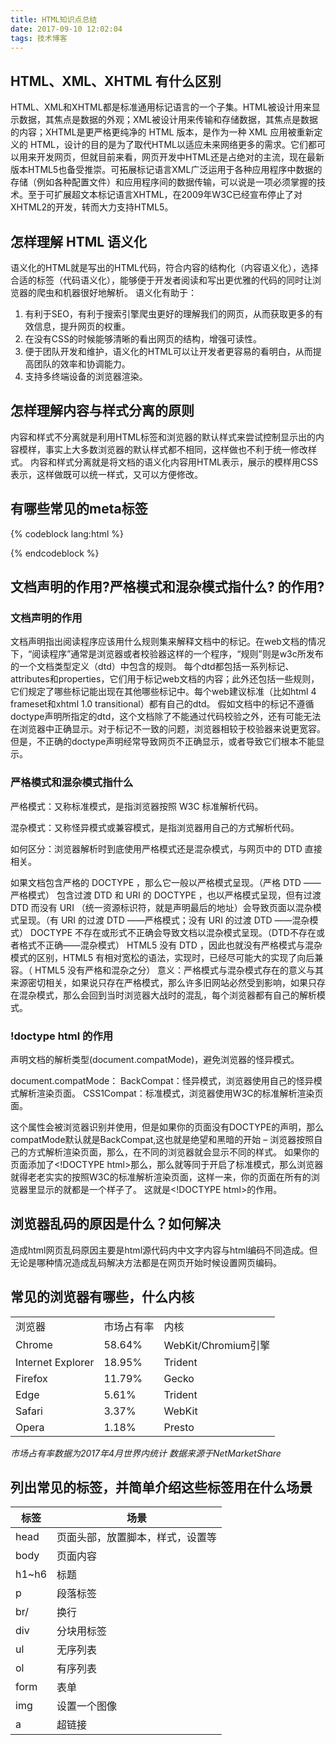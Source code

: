```yaml
---
title: HTML知识点总结
date: 2017-09-10 12:02:04
tags: 技术博客
---
```

## HTML、XML、XHTML 有什么区别

HTML、XML和XHTML都是标准通用标记语言的一个子集。HTML被设计用来显示数据，其焦点是数据的外观；XML被设计用来传输和存储数据，其焦点是数据的内容；XHTML是更严格更纯净的 HTML 版本，是作为一种 XML 应用被重新定义的 HTML，设计的目的是为了取代HTML以适应未来网络更多的需求。它们都可以用来开发网页，但就目前来看，网页开发中HTML还是占绝对的主流，现在最新版本HTML5也备受推崇。可拓展标记语言XML广泛运用于各种应用程序中数据的存储（例如各种配置文件）和应用程序间的数据传输，可以说是一项必须掌握的技术。至于可扩展超文本标记语言XHTML，在2009年W3C已经宣布停止了对XHTML2的开发，转而大力支持HTML5。

## 怎样理解 HTML 语义化

语义化的HTML就是写出的HTML代码，符合内容的结构化（内容语义化），选择合适的标签（代码语义化），能够便于开发者阅读和写出更优雅的代码的同时让浏览器的爬虫和机器很好地解析。
语义化有助于：

1. 有利于SEO，有利于搜索引擎爬虫更好的理解我们的网页，从而获取更多的有效信息，提升网页的权重。
2. 在没有CSS的时候能够清晰的看出网页的结构，增强可读性。
3. 便于团队开发和维护，语义化的HTML可以让开发者更容易的看明白，从而提高团队的效率和协调能力。
4. 支持多终端设备的浏览器渲染。

## 怎样理解内容与样式分离的原则

内容和样式不分离就是利用HTML标签和浏览器的默认样式来尝试控制显示出的内容模样，事实上大多数浏览器的默认样式都不相同，这样做也不利于统一修改样式。
内容和样式分离就是将文档的语义化内容用HTML表示，展示的模样用CSS表示，这样做既可以统一样式，又可以方便修改。

## 有哪些常见的meta标签
{% codeblock lang:html %}

<!-- 关键字，搜所引擎 SEO -->
<meta http-equiv="keywords" content="关键字1,关键字2,..."> 
<!-- 页面描述 -->
<meta http-equiv="description" content="网页描述"> 
<!-- content的取值为webkit,ie-comp,ie-stand之一，区分大小写，分别代表用webkit内核，IE兼容内核，IE标准内核。 -->
<meta name="renderer" content="webkit|ie-comp|ie-stand">
<!-- 若页面需默认用极速核，增加标签： -->
<meta name="renderer" content="webkit">
<!-- 若页面需默认用ie兼容内核，增加标签： -->
<meta name="renderer" content="ie-comp">
<!-- 若页面需默认用ie标准内核，增加标签： -->
<meta name="renderer" content="ie-stand">
<!-- 如果安装了GCF，则使用GCF来渲染页面，如果没有安装GCF，则使用最高版本的IE内核进行渲染。
X-UA-Compatible：这是个是IE8的专用标记,用来指定IE8浏览器去模拟某个特定版本的IE浏览器的渲染方式(比如人见人烦的IE6)，以此来解决部分兼容问题。 -->
<meta http-equiv="X-UA-Compatible" content="IE=Edge,chrome=1" >
<!-- 强制页面在当前窗口以独立页面显示。 -->
<meta http-equiv="Window-target" content="_top">
<!-- 自动刷新，并指向新的页面 -->
<meta http-equiv="Refresh" content="2；URL=http://">
<!-- 禁止浏览器缓存 -->
<!-- 是用于设定禁止浏览器从本地机的缓存中调阅页面内容，设定后一旦离开网页就无法从Cache中再调出
用法： -->
<meta http-equiv="pragram" content="no-cache"> 
<!-- 清除缓存（再访问这个网站要重新下载！） -->
<meta http-equiv="cache-control" content="no-cache, must-revalidate"> 
<!-- 设定网页的到期时间 -->
<meta http-equiv="expires" content="0"> 
<!-- 手机端 -->
<meta name="format-detection" content="telphone=no, email=no"/>
<!-- 忽略页面中的数字识别为电话，忽略email识别 -->
<meta name="apple-mobile-web-app-status-bar-style" content="black"/>
<!-- 设置苹果工具栏颜色 -->
<!-- 不让百度转码 -->
<meta http-equiv="Cache-Control" content="no-siteapp" />
<!-- 不缓存 -->
<meta http-equiv="cache-control" content="no-cache" />
<!-- 初始化设备 -->
<meta name="viewport" content="width=device-width, initial-scale=1, user-scalable=no, minimal-ui" />
<!-- 网站开启对iphone私有 web app 程序的支持 -->
<meta content="yes" name="apple-mobile-web-app-capable" />
<!-- 改变顶部状态条的颜色 iphone私有的属性-->
<meta content="black" name="apple-mobile-web-app-status-bar-style" />

{% endcodeblock %}
## 文档声明的作用?严格模式和混杂模式指什么?<!doctype html> 的作用?

### 文档声明的作用

文档声明指出阅读程序应该用什么规则集来解释文档中的标记。在web文档的情况下，“阅读程序”通常是浏览器或者校验器这样的一个程序，“规则”则是w3c所发布的一个文档类型定义（dtd）中包含的规则。
每个dtd都包括一系列标记、attributes和properties，它们用于标记web文档的内容；此外还包括一些规则，它们规定了哪些标记能出现在其他哪些标记中。每个web建议标准（比如html 4 frameset和xhtml 1.0 transitional）都有自己的dtd。
假如文档中的标记不遵循doctype声明所指定的dtd，这个文档除了不能通过代码校验之外，还有可能无法在浏览器中正确显示。对于标记不一致的问题，浏览器相较于校验器来说更宽容。但是，不正确的doctype声明经常导致网页不正确显示，或者导致它们根本不能显示。

### 严格模式和混杂模式指什么

严格模式：又称标准模式，是指浏览器按照 W3C 标准解析代码。

混杂模式：又称怪异模式或兼容模式，是指浏览器用自己的方式解析代码。

如何区分：浏览器解析时到底使用严格模式还是混杂模式，与网页中的 DTD 直接相关。

如果文档包含严格的 DOCTYPE ，那么它一般以严格模式呈现。（严格 DTD ——严格模式）
包含过渡 DTD 和 URI 的 DOCTYPE ，也以严格模式呈现，但有过渡 DTD 而没有 URI （统一资源标识符，就是声明最后的地址）会导致页面以混杂模式呈现。（有 URI 的过渡 DTD ——严格模式；没有 URI 的过渡 DTD ——混杂模式）
DOCTYPE 不存在或形式不正确会导致文档以混杂模式呈现。（DTD不存在或者格式不正确——混杂模式）
HTML5 没有 DTD ，因此也就没有严格模式与混杂模式的区别，HTML5 有相对宽松的语法，实现时，已经尽可能大的实现了向后兼容。（ HTML5 没有严格和混杂之分）
意义：严格模式与混杂模式存在的意义与其来源密切相关，如果说只存在严格模式，那么许多旧网站必然受到影响，如果只存在混杂模式，那么会回到当时浏览器大战时的混乱，每个浏览器都有自己的解析模式。

### !doctype html 的作用

声明文档的解析类型(document.compatMode)，避免浏览器的怪异模式。

document.compatMode：
BackCompat：怪异模式，浏览器使用自己的怪异模式解析渲染页面。
CSS1Compat：标准模式，浏览器使用W3C的标准解析渲染页面。

这个属性会被浏览器识别并使用，但是如果你的页面没有DOCTYPE的声明，那么compatMode默认就是BackCompat,这也就是绝望和黑暗的开始 – 浏览器按照自己的方式解析渲染页面，那么，在不同的浏览器就会显示不同的样式。
如果你的页面添加了&lt;!DOCTYPE html&gt;那么，那么就等同于开启了标准模式，那么浏览器就得老老实实的按照W3C的标准解析渲染页面，这样一来，你的页面在所有的浏览器里显示的就都是一个样子了。
这就是&lt;!DOCTYPE html&gt;的作用。

## 浏览器乱码的原因是什么？如何解决

造成html网页乱码原因主要是html源代码内中文字内容与html编码不同造成。但无论是哪种情况造成乱码解决方法都是在网页开始时候设置网页编码。

## 常见的浏览器有哪些，什么内核

<table><tbody><tr><td>浏览器</td><td>市场占有率</td><td>内核</td></tr><tr><td>Chrome</td><td>58.64%</td><td>WebKit/Chromium引擎</td></tr><tr><td>Internet Explorer</td><td>18.95%</td><td>Trident</td></tr><tr><td>Firefox</td><td>11.79%</td><td>Gecko</td></tr><tr><td>Edge</td><td>5.61%</td><td>Trident</td></tr><tr><td>Safari</td><td>3.37%</td><td>WebKit</td></tr><tr><td>Opera</td><td>1.18%</td><td>Presto</td></tr></tbody></table>

*市场占有率数据为2017年4月世界内统计 数据来源于NetMarketShare*

## 列出常见的标签，并简单介绍这些标签用在什么场景

<table> <thead> <tr> <th>标签</th> <th>场景</th> </tr> </thead> <tbody> <tr> <td>head</td> <td>页面头部，放置脚本，样式，设置等</td> </tr> <tr> <td>body</td> <td>页面内容</td> </tr> <tr> <td>h1~h6</td> <td>标题</td> </tr> <tr> <td>p</td> <td>段落标签</td> </tr> <tr> <td>br/</td> <td>换行</td> </tr> <tr> <td>div</td> <td>分块用标签</td> </tr> <tr> <td>ul</td> <td>无序列表</td> </tr> <tr> <td>ol</td> <td>有序列表</td> </tr> <tr> <td>form</td> <td>表单</td> </tr> <tr> <td>img</td> <td>设置一个图像</td> </tr> <tr> <td>a</td> <td>超链接</td> </tr> </tbody> </table>

 